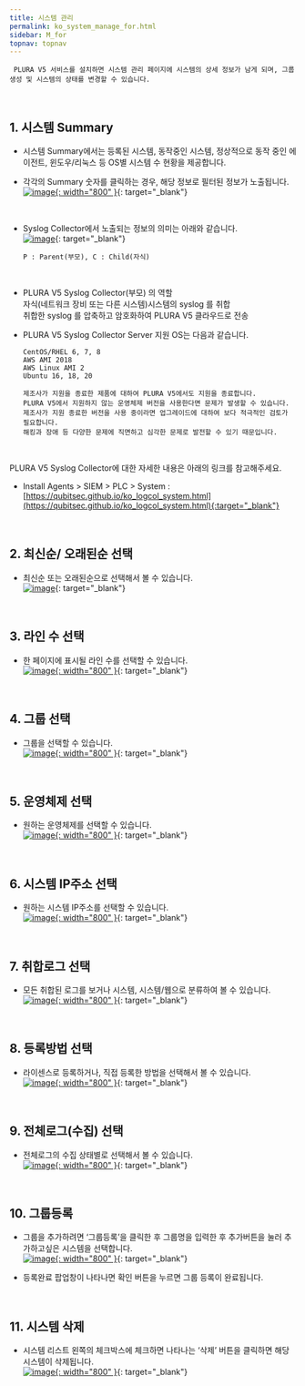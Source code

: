 ```yaml
---
title: 시스템 관리
permalink: ko_system_manage_for.html
sidebar: M_for
topnav: topnav
---
```


     PLURA V5 서비스를 설치하면 시스템 관리 페이지에 시스템의 상세 정보가 남게 되며, 그룹 생성 및 시스템의 상태를 변경할 수 있습니다.

<br />

## 1. 시스템 Summary

- 시스템 Summary에서는 등록된 시스템, 동작중인 시스템, 정상적으로 동작 중인 에이전트, 윈도우/리눅스 등 OS별 시스템 수 현황을 제공합니다.

- 각각의 Summary 숫자를 클릭하는 경우, 해당 정보로 필터된 정보가 노출됩니다.   
[![image](/docs/images/Manual/forensic/system/1.png){: width="800" }](/docs/images/Manual/forensic/system/1.png){: target="_blank"}

<br />

- Syslog Collector에서 노출되는 정보의 의미는 아래와 같습니다.      
[![image](/docs/images/Manual/forensic/system/2.png)](/docs/images/Manual/forensic/system/2.png){: target="_blank"}   

      P : Parent(부모), C : Child(자식)

<br />

- PLURA V5 Syslog Collector(부모) 의 역할   
자식(네트워크 장비 또는 다른 시스템)시스템의 syslog 를 취합   
취합한 syslog 를 압축하고 암호화하여 PLURA V5 클라우드로 전송   

- PLURA V5 Syslog Collector Server 지원 OS는 다음과 같습니다.

      CentOS/RHEL 6, 7, 8
      AWS AMI 2018
      AWS Linux AMI 2
      Ubuntu 16, 18, 20   
      
      제조사가 지원을 종료한 제품에 대하여 PLURA V5에서도 지원을 종료합니다.   
      PLURA V5에서 지원하지 않는 운영체제 버전을 사용한다면 문제가 발생할 수 있습니다.   
      제조사가 지원 종료한 버전을 사용 중이라면 업그레이드에 대하여 보다 적극적인 검토가 필요합니다.   
      해킹과 장애 등 다양한 문제에 직면하고 심각한 문제로 발전할 수 있기 때문입니다.

<br />

PLURA V5 Syslog Collector에 대한 자세한 내용은 아래의 링크를 참고해주세요.

- Install Agents > SIEM > PLC > System : [https://qubitsec.github.io/ko_logcol_system.html](https://qubitsec.github.io/ko_logcol_system.html){:target="_blank"}

<br />

## 2. 최신순/ 오래된순 선택

- 최신순 또는 오래된순으로 선택해서 볼 수 있습니다.   
[![image](/docs/images/Manual/forensic/system/3.png)](/docs/images/Manual/forensic/system/3.png){: target="_blank"}

<br />

## 3. 라인 수 선택

- 한 페이지에 표시될 라인 수를 선택할 수 있습니다.   
[![image](/docs/images/Manual/forensic/system/4.png){: width="800" }](/docs/images/Manual/forensic/system/4.png){: target="_blank"}

<br />

## 4. 그룹 선택

- 그룹을 선택할 수 있습니다.   
[![image](/docs/images/Manual/forensic/system/5.png){: width="800" }](/docs/images/Manual/forensic/system/5.png){: target="_blank"}

<br />

## 5. 운영체제 선택 

- 원하는 운영체제를 선택할 수 있습니다.   
[![image](/docs/images/Manual/forensic/system/6.png){: width="800" }](/docs/images/Manual/forensic/system/6.png){: target="_blank"}
 
<br />

## 6. 시스템 IP주소 선택

- 원하는 시스템 IP주소를 선택할 수 있습니다.   
[![image](/docs/images/Manual/forensic/system/7.png){: width="800" }](/docs/images/Manual/forensic/system/7.png){: target="_blank"}

<br />

## 7. 취합로그 선택

- 모든 취합된 로그를 보거나 시스템, 시스템/웹으로 분류하여 볼 수 있습니다.   
[![image](/docs/images/Manual/forensic/system/8.png){: width="800" }](/docs/images/Manual/forensic/system/8.png){: target="_blank"}

<br />

## 8. 등록방법 선택

- 라이센스로 등록하거나, 직접 등록한 방법을 선택해서 볼 수 있습니다.   
[![image](/docs/images/Manual/forensic/system/9.png){: width="800" }](/docs/images/Manual/forensic/system/9.png){: target="_blank"}
 
<br />

## 9. 전체로그(수집) 선택

- 전체로그의 수집 상태별로 선택해서 볼 수 있습니다.   
[![image](/docs/images/Manual/forensic/system/10.png){: width="800" }](/docs/images/Manual/forensic/system/10.png){: target="_blank"}
 
<br />

## 10. 그룹등록

- 그룹을 추가하려면 ‘그룹등록’을 클릭한 후 그룹명을 입력한 후 추가버튼을 눌러 추가하고싶은 시스템을 선택합니다.   
[![image](/docs/images/Manual/forensic/system/11.png){: width="800" }](/docs/images/Manual/forensic/system/11.png){: target="_blank"}

- 등록완료 팝업창이 나타나면 확인 버튼을 누르면 그룹 등록이 완료됩니다.

 
<br />

## 11. 시스템 삭제

- 시스템 리스트 왼쪽의 체크박스에 체크하면 나타나는 ‘삭제’ 버튼을 클릭하면 해당 시스템이 삭제됩니다.   
[![image](/docs/images/Manual/forensic/system/12.png){: width="800" }](/docs/images/Manual/forensic/system/12.png){: target="_blank"}

 